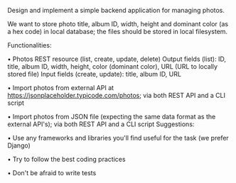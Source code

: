 Design and implement a simple backend application for managing photos.

We want to store photo title, album ID, width, height and dominant color (as a hex code) in local
database; the files should be stored in local filesystem.

Functionalities:

• Photos REST resource (list, create, update, delete)
Output fields (list): ID, title, album ID, width, height, color (dominant color), URL (URL to
locally stored file)
Input fields (create, update): title, album ID, URL

• Import photos from external API at https://jsonplaceholder.typicode.com/photos; via both
REST API and a CLI script

• Import photos from JSON file (expecting the same data format as the external API's); via
both REST API and a CLI script
Suggestions:

• Use any frameworks and libraries you'll find useful for the task (we prefer Django)

• Try to follow the best coding practices

• Don't be afraid to write tests